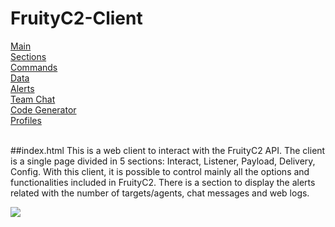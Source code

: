 # FruityC2-Client
[Main](https://github.com/xtr4nge/FruityC2-Client/wiki/Main)
<br>
[Sections](https://github.com/xtr4nge/FruityC2-Client/wiki/Sections)
<br>
[Commands](https://github.com/xtr4nge/FruityC2-Client/wiki/Commands)
<br>
[Data](https://github.com/xtr4nge/FruityC2-Client/wiki/Data)
<br>
[Alerts](https://github.com/xtr4nge/FruityC2-Client/wiki/Alerts)
<br>
[Team Chat](https://github.com/xtr4nge/FruityC2-Client/wiki/Team-Chat)
<br>
[Code Generator](https://github.com/xtr4nge/FruityC2-Client/wiki/Code-Generator)
<br>
[Profiles](https://github.com/xtr4nge/FruityC2-Client/wiki/Profiles)
<br><br>

##index.html
This is a web client to interact with the FruityC2 API. The client is a single page divided in 5 sections: Interact, Listener, Payload, Delivery, Config. With this client, it is possible to control mainly all the options and functionalities included in FruityC2. There is a section to display the alerts related with the number of targets/agents, chat messages and web logs.
<br>

<img src="http://i.imgur.com/eSYUw8X.png" w-idth="760">
<br><br>
